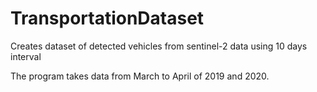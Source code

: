 # TransportationDataset
Creates dataset of detected vehicles from sentinel-2 data using 10 days interval

The program takes data from March to April of 2019 and 2020.
